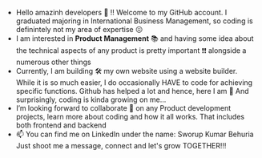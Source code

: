 - Hello amazinh developers 👋 !! Welcome to my GitHub account. I graduated majoring in International Business Management, so coding is definintely not my area of expertise 😖
- I am interested in **Product Management** 📚 and having some idea about the technical aspects of any product is pretty important ❗❗ alongside a numerous other things
- Currently, I am building 🛠 my own website using a website builder. While it is so much easier, I do occasionally HAVE to code for achieving specific functions. Github has helped a lot and hence, here I am 😤
And surprisingly, coding is kinda growing on me...
- I’m looking forward to collaborate 💞️ on any Product development projects, learn more about coding and how it all works. That includes both frontend and backend   
- 📫 You can find me on LinkedIn under the name: Sworup Kumar Behuria 
Just shoot me a message, connect and let's grow TOGETHER!!!

<!---
SworupKB/SworupKB is a ✨ special ✨ repository because its `README.md` (this file) appears on your GitHub profile.
You can click the Preview link to take a look at your changes.
--->

